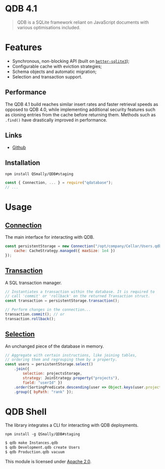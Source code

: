 
# QDB 4.1

> QDB is a SQLite framework reliant on JavaScript documents with various optimisations included.

# Features
* Synchronous, non-blocking API (built on [`better-sqlite3`](https://github.com/JoshuaWise/better-sqlite3));
* Configurable cache with eviction strategies;
* Schema objects and automatic migration;
* Selection and transaction support.

## Performance
The QDB 4.1 build reaches similar insert rates and faster retrieval speeds as opposed to QDB 4.0, while implementing additional security features such as cloning entries from the cache before returning them. Methods such as `.find()` have drastically improved in performance.

## Links
<!-- * [Documentations](https://github.com/QSmally/QDB) -->
* [Github](https://github.com/QSmally/QDB)

## Installation
`npm install QSmally/QDB#staging`
```js
const { Connection, ... } = require("qdatabase");
// ...
```

# Usage

## [Connection](https://github.com/QSmally/QDB/blob/staging/Sources/Connection.js)
The main interface for interacting with QDB.
```js
const persistentStorage = new Connection("/opt/company/Cellar/Users.qdb", {
    cache: CacheStrategy.managed({ maxSize: 1e4 })
});
```

## [Transaction](https://github.com/QSmally/QDB/blob/staging/Sources/Structures/Transaction.js)
A SQL transaction manager.
```js
// Instantiates a transaction within the database. It is required to
// call 'commit' or 'rollback' on the returned Transaction struct.
const transaction = persistentStorage.transaction();

// Perform changes in the connection...
transaction.commit(); // or
transaction.rollback();
```

## [Selection](https://github.com/QSmally/QDB/blob/staging/Sources/Structures/Selection.js)
An unchanged piece of the database in memory.
```js
// Aggregate with certain instructions, like joining tables,
// ordering them and regrouping them by a property.
const users = persistentStorage.select()
    .join({
        selection: projectsStorage,
        strategy: JoinStrategy.property("projects"),
        field: "userId" })
    .order(SortingPredicate.descending(user => Object.keys(user.projects).length))
    .group({ byPath: "rank" });
```

# QDB Shell
The library integrates a CLI for interacting with QDB deployments.

`npm install -g QSmally/QDB#staging`

```s
$ qdb make Instances.qdb
$ qdb Development.qdb create Users
$ qdb Production.qdb vacuum
```

This module is licensed under [Apache 2.0](http://www.apache.org/licenses/LICENSE-2.0).
